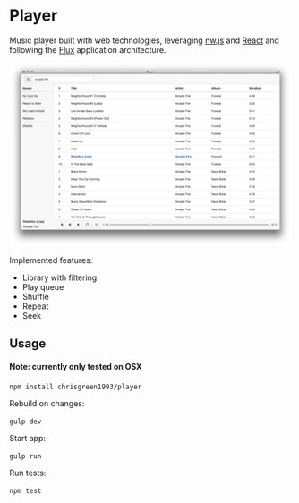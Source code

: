 # Player

Music player built with web technologies, leveraging [nw.js](nwjs.io) and [React](https://facebook.github.io/react/) and following the [Flux](https://facebook.github.io/flux/docs/overview.html) application architecture.

![player](player.png)

Implemented features:

* Library with filtering
* Play queue
* Shuffle
* Repeat
* Seek

## Usage

#### Note: currently only tested on OSX

`npm install chrisgreen1993/player`

Rebuild on changes:

`gulp dev`

Start app:

`gulp run`

Run tests:

`npm test`
